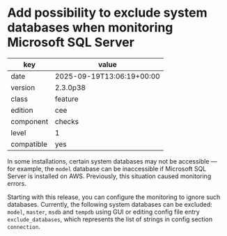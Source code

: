 [//]: # (werk v2)
# Add possibility to exclude system databases when monitoring Microsoft SQL Server

key        | value
---------- | ---
date       | 2025-09-19T13:06:19+00:00
version    | 2.3.0p38
class      | feature
edition    | cee
component  | checks
level      | 1
compatible | yes

In some installations, certain system databases may not be accessible — 
for example, the `model` database can be inaccessible if Microsoft SQL 
Server is installed on AWS. Previously, this situation caused monitoring 
errors.

Starting with this release, you can configure the monitoring to ignore 
such databases. Currently, the following system databases can be excluded: 
`model`, `master`, `msdb` and `tempdb` using GUI or editing config file entry
`exclude_databases`, which represents the list of strings in config section 
`connection`.

